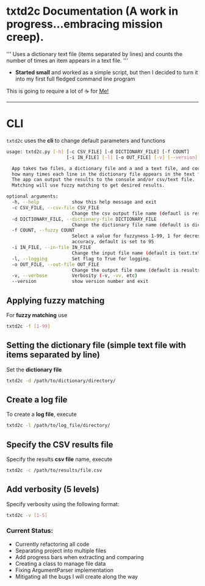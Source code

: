 # txtd2c Documentation (A work in progress...embracing mission creep).

'''
Uses a dictionary text file (items separated by lines) and counts the number of times an item appears in a text file.
'''

- **Started small** and worked as a simple script, but then I decided to turn it into my first full fledged command line program

This is going to require a lot of :coffee: for [Me!](https://github.com/davidprush)

---

# CLI

`txtd2c` uses the **cli** to change default parameters and functions

```bash
usage: txtd2c.py [-h] [-c CSV_FILE] [-d DICTIONARY_FILE] [-f COUNT] 
                      [-i IN_FILE] [-l] [-o OUT_FILE] [-v] [--version]

  App takes two files, a dictionary file and a and a text file, and counts 
  how many times each line in the dictionary file appears in the text file.
  The app can output the results to the console and/or csv/text file. 
  Matching will use fuzzy matching to get desired results.

optional arguments:
  -h, --help            show this help message and exit
  -c CSV_FILE, --csv-file CSV_FILE
                        Change the csv output file name (defautl is results.csv)
  -d DICTIONARY_FILE, --dictionary-file DICTIONARY_FILE
                        Change the dictionary file name (default is dictionary.txt)
  -f COUNT, --fuzzy COUNT
                        Select a value for fuzzyness 1-99, 1 for decresed accuracy, 99 for increased
                        accuracy, default is set to 95
  -i IN_FILE, --in-file IN_FILE
                        Change the input file name (default is text.txt)
  -l, --logging         Set flag to True for logging.
  -o OUT_FILE, --out-file OUT_FILE
                        Change the output file name (default is results.txt)
  -v, --verbose         Verbosity (-v, -vv, etc)
  --version             show version number and exit
```

## Applying fuzzy matching

For **fuzzy matching** use

```bash
txtd2c -f [1-99]
```

## Setting the dictionary file (simple text file with items separated by line)

Set the **dictionary file**

```bash
txtd2c -d /path/to/dictionary/directory/
```

## Create a log file

To create a **log file**, execute

```bash
txtd2c -l /path/to/log_file/directory/
```

## Specify the CSV results file

Specify the results **csv file** name, execute

```bash
txtd2c -c /path/to/results/file.csv
```

## Add verbosity (5 levels)

Specify verbosity using the following format:

```bash
txtd2c -v [1-5]
```

### Current Status:
   - Currently refactoring all code
   - Separating project into multiple files
   - Add progress bars when extracting and comparing
   - Creating a class to manage file data
   - Fixing ArgumentParser implementation
   - Mitigating all the bugs I will create along the way

